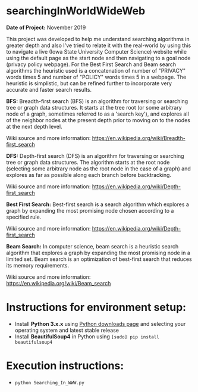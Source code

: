 # searchingInWorldWideWeb
__Date of Project:__ November 2019

This project was developed to help me understand searching algorithms in greater depth and also I've tried to relate it with the real-world by using this to navigate a live (Iowa State University Computer Science) website while using the default page as the start node and then navigating to a goal node (privacy policy webpage). For the Best First Search and Beam search algorithms the heuristic used is a concatenation of number of "PRIVACY" words times 5 and number of "POLICY" words times 5 in a webpage. The heuristic is simplistic, but can be refined further to incorporate very accurate and faster search results.

__BFS:__ Breadth-first search (BFS) is an algorithm for traversing or searching tree or graph data structures. It starts at the tree root (or some arbitrary node of a graph, sometimes referred to as a 'search key'), and explores all of the neighbor nodes at the present depth prior to moving on to the nodes at the next depth level.

Wiki source and more information: https://en.wikipedia.org/wiki/Breadth-first_search

__DFS:__ Depth-first search (DFS) is an algorithm for traversing or searching tree or graph data structures. The algorithm starts at the root node (selecting some arbitrary node as the root node in the case of a graph) and explores as far as possible along each branch before backtracking.

Wiki source and more information: https://en.wikipedia.org/wiki/Depth-first_search

__Best First Search:__ Best-first search is a search algorithm which explores a graph by expanding the most promising node chosen according to a specified rule.

Wiki source and more information: https://en.wikipedia.org/wiki/Depth-first_search

__Beam Search:__ In computer science, beam search is a heuristic search algorithm that explores a graph by expanding the most promising node in a limited set. Beam search is an optimization of best-first search that reduces its memory requirements.

Wiki source and more information: https://en.wikipedia.org/wiki/Beam_search

# Instructions for environment setup:
* Install __Python 3.x.x__ using [Python downloads page](https://www.python.org/downloads/) and selecting your operating system and latest stable release
* Install __BeautifulSoup4__ in Python using `[sudo] pip install beautifulsoup4`

# Execution instructions:
* `python Searching_In_WWW.py`
